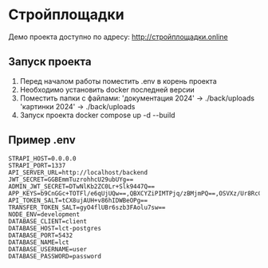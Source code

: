 # Стройплощадки
Демо проекта доступно по адресу:
http://стройплощадки.online

## Запуск проекта
1. Перед началом работы поместить .env в корень проекта
2. Необходимо установить docker последней версии
3. Поместить папки с файлами:
    'документация 2024' -> ./back/uploads
    'картинки 2024' -> ./back/uploads
4. Запуск проекта
    docker compose up -d --build

## Пример .env
```
STRAPI_HOST=0.0.0.0
STRAPI_PORT=1337
API_SERVER_URL=http://localhost/backend
JWT_SECRET=GGBEmmTuzrohhcU29ubUYg==
ADMIN_JWT_SECRET=DTwNlKb2ZC0Lr+Slk9447Q==
APP_KEYS=b9CnGGc+TOTFl/e6qUjUQw==,QBXCYZiPIMTPjq/zBMjmPQ==,OSVXz/Ur8RcCuD3tJXhO7A==,RI0zB1eXVQ5GhgmPQO/mYw==
API_TOKEN_SALT=tCX8ujAUH+v86hIDWBeOPg==
TRANSFER_TOKEN_SALT=gyO4flUBr6szb3FAolu7sw==
NODE_ENV=development
DATABASE_CLIENT=client
DATABASE_HOST=lct-postgres
DATABASE_PORT=5432
DATABASE_NAME=lct
DATABASE_USERNAME=user
DATABASE_PASSWORD=password
```